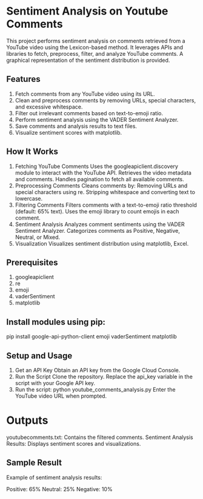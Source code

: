 # Sentiment Analysis on Youtube Comments
This project performs sentiment analysis on comments retrieved from a YouTube video using the Lexicon-based method. It leverages APIs and libraries to fetch, preprocess, filter, and analyze YouTube comments. A graphical representation of the sentiment distribution is provided.

## Features
1. Fetch comments from any YouTube video using its URL.
2. Clean and preprocess comments by removing URLs, special characters, and excessive whitespace.
3. Filter out irrelevant comments based on text-to-emoji ratio.
4. Perform sentiment analysis using the VADER Sentiment Analyzer.
5. Save comments and analysis results to text files.
6. Visualize sentiment scores with matplotlib.

## How It Works
1. Fetching YouTube Comments
Uses the googleapiclient.discovery module to interact with the YouTube API.
Retrieves the video metadata and comments.
Handles pagination to fetch all available comments.
2. Preprocessing Comments
Cleans comments by:
Removing URLs and special characters using re.
Stripping whitespace and converting text to lowercase.
3. Filtering Comments
Filters comments with a text-to-emoji ratio threshold (default: 65% text).
Uses the emoji library to count emojis in each comment.
4. Sentiment Analysis
Analyzes comment sentiments using the VADER Sentiment Analyzer.
Categorizes comments as Positive, Negative, Neutral, or Mixed.
5. Visualization
Visualizes sentiment distribution using matplotlib, Excel.

## Prerequisites
1. googleapiclient
2. re
3. emoji
4. vaderSentiment
5. matplotlib

## Install modules using pip:
pip install google-api-python-client emoji vaderSentiment matplotlib

## Setup and Usage
1. Get an API Key
Obtain an API key from the Google Cloud Console.
2. Run the Script
Clone the repository.
Replace the api_key variable in the script with your Google API key.
3. Run the script:
python youtube_comments_analysis.py
Enter the YouTube video URL when prompted.

# Outputs
youtubecomments.txt: Contains the filtered comments.
Sentiment Analysis Results: Displays sentiment scores and visualizations.

## Sample Result
Example of sentiment analysis results:

Positive: 65%
Neutral: 25%
Negative: 10%

